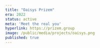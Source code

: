 ```yaml
---
title: "Oaisys Prizem"
era: 2022
status: active
meta: 'Meet the real you'
hyperlink: https://prizem.group
image: /public/media/projects/oaisys.png
published: true
---
```


